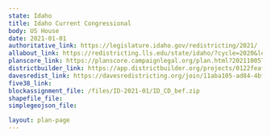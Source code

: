 ```yaml
---
state: Idaho
title: Idaho Current Congressional
body: US House
date: 2021-01-01
authoritative_link: https://legislature.idaho.gov/redistricting/2021/
allabout_link: https://redistricting.lls.edu/state/idaho/?cycle=2020&level=Congress&startdate=
planscore_link: https://planscore.campaignlegal.org/plan.html?20211005T233834.132725848Z
districtbuilder_link: https://app.districtbuilder.org/projects/0122feaf-b102-42bd-9122-fd7a0117c6c0
davesredist_link: https://davesredistricting.org/join/11aba105-ad84-4bf9-a081-6047f2d83808
five38_link:
blockassignment_file: /files/ID-2021-01/ID_CD_bef.zip
shapefile_file:
simplegeojson_file:

layout: plan-page
---
```

